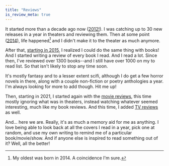 ```yaml
---
title: "Reviews"
is_review_meta: true
---
```

It started more than a decade ago now ([2012!](/reviews/lists/2012-movie-reviews/)). I was catching up to 30 new releases in a year in theaters and reviewing them. Then at some point ([2014](/lists/2014-movie-reviews/)), life happened[^kid] and I didn't make it to the theater as much anymore. 

[^kid]: My oldest was born in 2014. A coincidence I'm sure. 

After that, [starting in 2015](/reviews/lists/2015-book-reviews/), I realized I could do the same thing with books! And I started writing a review of every book I read. And I read a lot. Since then, I've reviewed over 1300 books--and I still have over 1000 on my to read list. So that isn't likely to stop any time soon. 

It's mostly fantasy and to a lesser extent scifi, although I do get a few horror novels in there, along with a couple non-fiction or poetry anthologies a year. I'm always looking for more to add though. Hit me up!

Then, starting in 2021, I started again with the [movie reviews](/reviews/lists/2021-movie-reviews/), this time mostly ignoring what was in theaters, instead watching whatever seemed interesting, much like my book reviews. And this time, I added [TV reviews](/reviews/lists/2021-tv-reviews/) as well. 

And... here we are. Really, it's as much a memory aid for me as anything. I love being able to look back at all the covers I read in a year, pick one at random, and use my own writing to remind me of a particular book/movie/show. And if anyone else is inspired to read something out of it? Well, all the better!